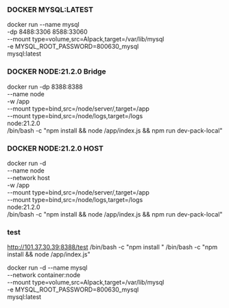 ### DOCKER MYSQL:LATEST

docker run --name mysql \
-dp 8488:3306 8588:33060 \
--mount type=volume,src=AIpack,target=/var/lib/mysql \
-e MYSQL_ROOT_PASSWORD=800630_mysql \
mysql:latest

### DOCKER NODE:21.2.0 Bridge

docker run -dp 8388:8388 \
--name node \
-w /app \
--mount type=bind,src=/node/server/,target=/app \
--mount type=bind,src=/node/logs,target=/logs \
node:21.2.0 \
/bin/bash -c "npm install && node /app/index.js && npm run dev-pack-local"

### DOCKER NODE:21.2.0 HOST

docker run -d \
--name node \
--network host \
-w /app \
--mount type=bind,src=/node/server/,target=/app \
--mount type=bind,src=/node/logs,target=/logs \
node:21.2.0 \
/bin/bash -c "npm install && node /app/index.js && npm run dev-pack-local"

### test

http://101.37.30.39:8388/test
/bin/bash -c "npm install "
/bin/bash -c "npm install && node /app/index.js"

docker run -d --name mysql \
--network container:node \
--mount type=volume,src=AIpack,target=/var/lib/mysql \
-e MYSQL_ROOT_PASSWORD=800630_mysql \
mysql:latest
